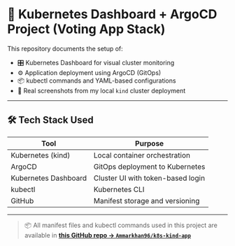 # 🧩 Kubernetes Dashboard + ArgoCD Project (Voting App Stack)

This repository documents the setup of:

- 🎛️ Kubernetes Dashboard for visual cluster monitoring  
- ⚙️ Application deployment using ArgoCD (GitOps)  
- 📦 kubectl commands and YAML-based configurations  
- 📸 Real screenshots from my local `kind` cluster deployment  

---

## 🛠️ Tech Stack Used

| Tool            | Purpose                            |
|------------------|-------------------------------------|
| Kubernetes (kind)| Local container orchestration       |
| ArgoCD           | GitOps deployment to Kubernetes     |
| Kubernetes Dashboard | Cluster UI with token-based login |
| kubectl          | Kubernetes CLI                      |
| GitHub           | Manifest storage and versioning     |

---
> 📦 All manifest files and kubectl commands used in this project are available in [**this GitHub repo → `Ammarkhan96/k8s-kind-app`**](https://github.com/Ammarkhan96/k8s-kind-voting-app)

